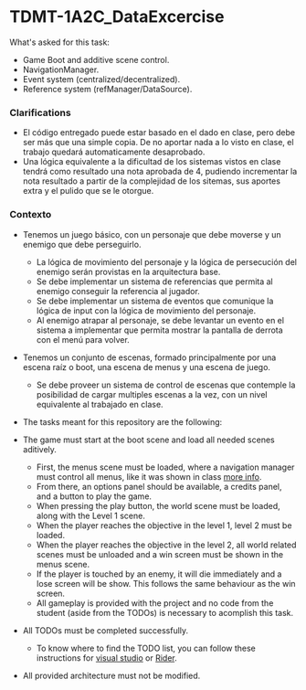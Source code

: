 # TDMT-1A2C_DataExcercise
What's asked for this task:
- Game Boot and additive scene control.
- NavigationManager.
- Event system (centralized/decentralized).
- Reference system (refManager/DataSource).
### Clarifications
- El código entregado puede estar basado en el dado en clase, pero debe ser más que una simple copia. De no aportar nada a lo visto en clase, el trabajo quedará automaticamente desaprobado.
- Una lógica equivalente a la dificultad de los sistemas vistos en clase tendrá como resultado una nota aprobada de 4, pudiendo incrementar la nota resultado a partir de la complejidad de los sitemas, sus aportes extra y el pulido que se le otorgue.
### Contexto
- Tenemos un juego básico, con un personaje que debe moverse y un enemigo que debe perseguirlo.
    - La lógica de movimiento del personaje y la lógica de persecución del enemigo serán provistas en la arquitectura base.
    - Se debe implementar un sistema de referencias que permita al enemigo conseguir la referencia al jugador.
    - Se debe implementar un sistema de eventos que comunique la lógica de input con la lógica de movimiento del personaje.
    - Al enemigo atrapar al personaje, se debe levantar un evento en el sistema a implementar que permita mostrar la pantalla de derrota con el menú para volver.
- Tenemos un conjunto de escenas, formado principalmente por una escena raíz o boot, una escena de menus y una escena de juego.
    - Se debe proveer un sistema de control de escenas que contemple la posibilidad de cargar multiples escenas a la vez, con un nivel equivalente al trabajado en clase.
 
- The tasks meant for this repository are the following:
- The game must start at the boot scene and load all needed scenes aditively.
    - First, the menus scene must be loaded, where a navigation manager must control all menus, like it was shown in class [more info](https://github.com/jvarelaaloisio/TDMT-1A2C_Navigation).
    - From there, an options panel should be available, a credits panel, and a button to play the game.
    - When pressing the play button, the world scene must be loaded, along with the Level 1 scene.
    - When the player reaches the objective in the level 1, level 2 must be loaded.
    - When the player reaches the objective in the level 2, all world related scenes must be unloaded and a win screen must be shown in the menus scene.
    - If the player is touched by an enemy, it will die immediately and a lose screen will be show. This follows the same behaviour as the win screen.
    - All gameplay is provided with the project and no code from the student (aside from the TODOs) is necessary to acomplish this task.
- All TODOs must be completed successfully.
    -  To know where to find the TODO list, you can follow these instructions for [visual studio](https://learn.microsoft.com/en-us/visualstudio/ide/using-the-task-list?view=vs-2022) or [Rider](https://www.jetbrains.com/help/rider/Navigation_and_Search__Navigating_Between_To_do_Items.html).
- All provided architecture must not be modified.
